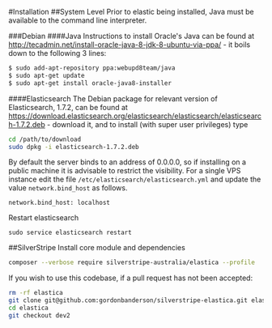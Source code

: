 #Installation
##System Level
Prior to elastic being installed, Java must be available to the command line interpreter.

###Debian
####Java
Instructions to install Oracle's Java can be found at http://tecadmin.net/install-oracle-java-8-jdk-8-ubuntu-via-ppa/ - it boils down to the following 3 lines:

```bash
$ sudo add-apt-repository ppa:webupd8team/java
$ sudo apt-get update
$ sudo apt-get install oracle-java8-installer
```

####Elasticsearch
The Debian package for relevant version of Elasticsearch, 1.7.2, can be found at
https://download.elasticsearch.org/elasticsearch/elasticsearch/elasticsearch-1.7.2.deb - download
it, and to install (with super user privileges) type
```bash
cd /path/to/download
sudo dpkg -i elasticsearch-1.7.2.deb
```

By default the server binds to an address of 0.0.0.0, so if installing on a
public machine it is advisable to restrict the visibility.  For a single
VPS instance edit the file `/etc/elasticsearch/elasticsearch.yml` and update the
value `network.bind_host` as follows.

```
network.bind_host: localhost
```
Restart elasticsearch
```
sudo service elasticsearch restart
```

##SilverStripe
Install core module and dependencies
```bash
composer --verbose require silverstripe-australia/elastica --profile
```

If you wish to use this codebase, if a pull request has not been accepted:
```bash
rm -rf elastica
git clone git@github.com:gordonbanderson/silverstripe-elastica.git elastica
cd elastica
git checkout dev2
```
